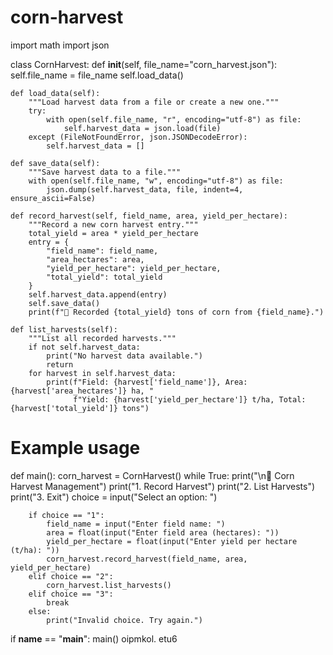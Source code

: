 # corn-harvest
import math
import json

class CornHarvest:
    def __init__(self, file_name="corn_harvest.json"):
        self.file_name = file_name
        self.load_data()

    def load_data(self):
        """Load harvest data from a file or create a new one."""
        try:
            with open(self.file_name, "r", encoding="utf-8") as file:
                self.harvest_data = json.load(file)
        except (FileNotFoundError, json.JSONDecodeError):
            self.harvest_data = []

    def save_data(self):
        """Save harvest data to a file."""
        with open(self.file_name, "w", encoding="utf-8") as file:
            json.dump(self.harvest_data, file, indent=4, ensure_ascii=False)

    def record_harvest(self, field_name, area, yield_per_hectare):
        """Record a new corn harvest entry."""
        total_yield = area * yield_per_hectare
        entry = {
            "field_name": field_name,
            "area_hectares": area,
            "yield_per_hectare": yield_per_hectare,
            "total_yield": total_yield
        }
        self.harvest_data.append(entry)
        self.save_data()
        print(f"🌽 Recorded {total_yield} tons of corn from {field_name}.")

    def list_harvests(self):
        """List all recorded harvests."""
        if not self.harvest_data:
            print("No harvest data available.")
            return
        for harvest in self.harvest_data:
            print(f"Field: {harvest['field_name']}, Area: {harvest['area_hectares']} ha, "
                  f"Yield: {harvest['yield_per_hectare']} t/ha, Total: {harvest['total_yield']} tons")

# Example usage
def main():
    corn_harvest = CornHarvest()
    while True:
        print("\n🌽 Corn Harvest Management")
        print("1. Record Harvest")
        print("2. List Harvests")
        print("3. Exit")
        choice = input("Select an option: ")
        
        if choice == "1":
            field_name = input("Enter field name: ")
            area = float(input("Enter field area (hectares): "))
            yield_per_hectare = float(input("Enter yield per hectare (t/ha): "))
            corn_harvest.record_harvest(field_name, area, yield_per_hectare)
        elif choice == "2":
            corn_harvest.list_harvests()
        elif choice == "3":
            break
        else:
            print("Invalid choice. Try again.")

if __name__ == "__main__":
    main()
oipmkol.
etu6
